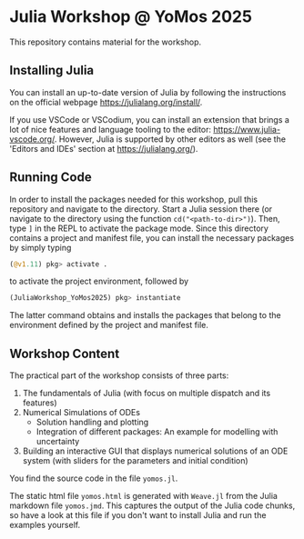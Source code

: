 # Julia Workshop @ YoMos 2025 

This repository contains material for the workshop. 

## Installing Julia 
You can install an up-to-date version of Julia by following the instructions on
the official webpage <https://julialang.org/install/>.

If you use VSCode or VSCodium, you can install an extension that brings a lot
of nice features and language tooling to the editor:
<https://www.julia-vscode.org/>. 
However, Julia is supported by other editors as well (see the 'Editors and
IDEs' section at <https://julialang.org/>).

## Running Code 
In order to install the packages needed for this workshop, pull this repository
and navigate to the directory. 
Start a Julia session there (or navigate to the directory using the function `cd("<path-to-dir>")`). 
Then, type `]` in the REPL to activate the package mode. 
Since this directory contains a project and manifest file, you can install the
necessary packages by simply typing 
```julia REPL
(@v1.11) pkg> activate .
```
to activate the project environment, followed by 
```julia REPL
(JuliaWorkshop_YoMos2025) pkg> instantiate 
```
The latter command obtains and installs the packages that belong to the
environment defined by the project and manifest file.

## Workshop Content 
The practical part of the workshop consists of three parts:
1. The fundamentals of Julia (with focus on multiple dispatch and its features)
2. Numerical Simulations of ODEs
   - Solution handling and plotting
   - Integration of different packages: An example for modelling with uncertainty
3. Building an interactive GUI that displays numerical solutions of an ODE
   system (with sliders for the parameters and initial condition)

You find the source code in the file `yomos.jl`.

The static html file `yomos.html` is generated with `Weave.jl` from the Julia
markdown file `yomos.jmd`. 
This captures the output of the Julia code chunks, so have a look at this file
if you don't want to install Julia and run the examples yourself.
